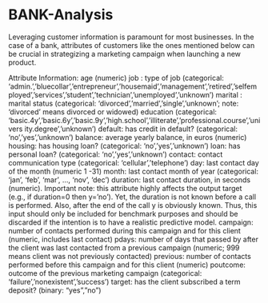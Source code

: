 # BANK-Analysis
Leveraging customer information is paramount for most businesses. In the case of a bank, attributes of customers like the ones mentioned below can be crucial in strategizing a marketing campaign when launching a new product. 

Attribute Information: 
age (numeric) job : type of job (categorical: ‘admin.’,’bluecollar’,’entrepreneur’,’housemaid’,’management’,’retired’,’selfemployed’,’services’,’student’,’technician’,’unemployed’,’unknown’) 
marital : marital status (categorical: ‘divorced’,’married’,’single’,’unknown’; note: ‘divorced’ means divorced or widowed)
education (categorical: ‘basic.4y’,’basic.6y’,’basic.9y’,’high.school’,’illiterate’,’professional.course’,’univers ity.degree’,’unknown’) default: has credit in default? (categorical: ‘no’,’yes’,’unknown’) 
balance: average yearly balance, in euros (numeric)
housing: has housing loan? (categorical: ‘no’,’yes’,’unknown’) 
loan: has personal loan? (categorical: ‘no’,’yes’,’unknown’) 
contact: contact communication type (categorical: ‘cellular’,’telephone’) 
day: last contact day of the month (numeric 1 -31) 
month: last contact month of year (categorical: ‘jan’, ‘feb’, ‘mar’, …, ‘nov’, ‘dec’) 
duration: last contact duration, in seconds (numeric). Important note: this attribute highly affects the output target (e.g., if duration=0 then y=’no’). Yet, the duration is not known before a call is performed. Also, after the end of the call y is obviously known. Thus, this input should only be included for benchmark purposes and should be discarded if the intention is to have a realistic predictive model. 
campaign: number of contacts performed during this campaign and for this client (numeric, includes last contact) 
pdays: number of days that passed by after the client was last contacted from a previous campaign (numeric; 999 means client was not previously contacted) 
previous: number of contacts performed before this campaign and for this client (numeric) 
poutcome: outcome of the previous marketing campaign (categorical: ‘failure’,’nonexistent’,’success’) 
target: has the client subscribed a term deposit? (binary: “yes”,”no”)

